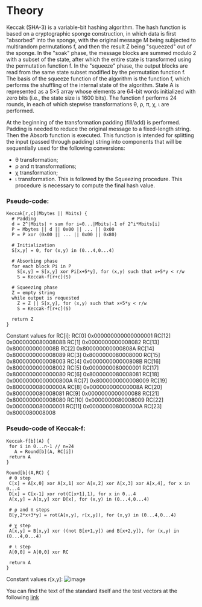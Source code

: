 
# Theory
Keccak (SHA-3) is a variable-bit hashing algorithm. The hash function is based on a cryptographic sponge construction,
in which data is first "absorbed" into the sponge, with the original message M being subjected to multirandom 
permutations f, and then the result Z being "squeezed" out of the sponge. In the "soak" phase, the message blocks are 
summed modulo 2 with a subset of the state, after which the entire state is transformed using the permutation function f. 
In the "squeeze" phase, the output blocks are read from the same state subset modified by the permutation function f. 
The basis of the squeeze function of the algorithm is the function f, which performs the shuffling of the internal state 
of the algorithm. State A is represented as a 5×5 array whose elements are 64-bit words initialized with zero bits (i.e.,
the state size is 1600 bits). The function f performs 24 rounds, in each of which stepwise transformations θ, ρ, π, χ, ι 
are performed.

At the beginning of the transformation padding (fill/add) is performed. Padding is needed to reduce the original message 
to a fixed-length string. Then the Absorb function is executed. This function is intended for splitting the input 
(passed through padding) string into components that will be sequentially used for the following conversions:
* θ transformation;
* ρ and π transformations;
* χ transformation;
* ι transformation.
    This is followed by the Squeezing procedure. This procedure is necessary to compute the final hash value.

### Pseudo-code:
```
Keccak[r,c](Mbytes || Mbits) {
  # Padding
  d = 2^|Mbits| + sum for i=0...|Mbits|-1 of 2^i*Mbits[i]
  P = Mbytes || d || 0x00 || ... || 0x00
  P = P xor (0x00 || ... || 0x00 || 0x80)
 
  # Initialization
  S[x,y] = 0, for (x,y) in (0...4,0...4)
 
  # Absorbing phase
  for each block Pi in P
    S[x,y] = S[x,y] xor Pi[x+5*y], for (x,y) such that x+5*y < r/w
    S = Keccak-f[r+c](S)
 
  # Squeezing phase
  Z = empty string
  while output is requested
    Z = Z || S[x,y], for (x,y) such that x+5*y < r/w
    S = Keccak-f[r+c](S)
 
  return Z
}
```

Constant values for RC[i]:
RC[0] 0x000000000000000001 RC[12] 0x000000008000808B
RC[1] 0x0000000000008082 RC[13] 0x8000000000008B
RC[2] 0x800000000000808A RC[14] 0x8000000000008089
RC[3] 0x8000000080008000 RC[15] 0x8000000000008003
RC[4] 0x000000000000808B RC[16] 0x8000000000008002
RC[5] 0x0000000080000001 RC[17] 0x8000000000000080
RC[6] 0x8000000080008081 RC[18] 0x00000000000000800A
RC[7] 0x8000000000008009 RC[19] 0x800000008000000A
RC[8] 0x000000000000008A RC[20] 0x8000000080008081
RC[9] 0x0000000000000088 RC[21] 0x8000000000008080
RC[10] 0x0000000080008009 RC[22] 0x0000000080000001
RC[11] 0x000000008000000A RC[23] 0x8000080008008

### Pseudo-code of Keccak-f:
 ```
Keccak-f[b](A) {
  for i in 0...n-1 // n=24
    A = Round[b](A, RC[i])
  return A
}
 
Round[b](A,RC) {
  # θ step
  C[x] = A[x,0] xor A[x,1] xor A[x,2] xor A[x,3] xor A[x,4], for x in 0...4
  D[x] = C[x-1] xor rot(C[x+1],1), for x in 0...4
  A[x,y] = A[x,y] xor D[x], for (x,y) in (0...4,0...4)
 
  # ρ and π steps
  B[y,2*x+3*y] = rot(A[x,y], r[x,y]), for (x,y) in (0...4,0...4)
 
  # χ step
  A[x,y] = B[x,y] xor ((not B[x+1,y]) and B[x+2,y]), for (x,y) in (0...4,0...4)
 
  # ι step
  A[0,0] = A[0,0] xor RC
 
  return A
}
```
Constant values r[x,y]:
![image](https://user-images.githubusercontent.com/89979281/171892206-f771fbd5-2915-4ef4-baf1-f68661d4c23f.png)

You can find the text of the standard itself and the test vectors at the following 
[link](https://nvlpubs.nist.gov/nistpubs/FIPS/NIST.FIPS.202.pdf)



